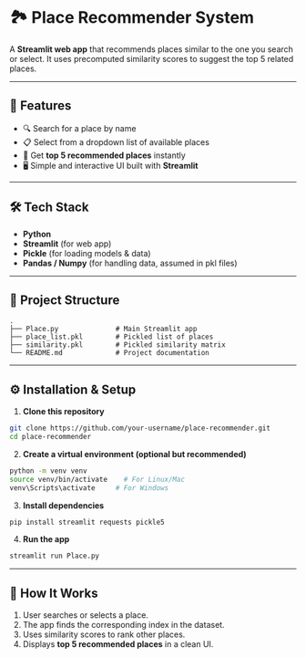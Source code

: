 # 🏞️ Place Recommender System  

A **Streamlit web app** that recommends places similar to the one you search or select. It uses precomputed similarity scores to suggest the top 5 related places.  

---

## 🚀 Features  
- 🔍 Search for a place by name  
- 📋 Select from a dropdown list of available places  
- 🤝 Get **top 5 recommended places** instantly  
- 🖥️ Simple and interactive UI built with **Streamlit**  

---

## 🛠️ Tech Stack  
- **Python**  
- **Streamlit** (for web app)  
- **Pickle** (for loading models & data)  
- **Pandas / Numpy** (for handling data, assumed in pkl files)  

---

## 📂 Project Structure  
```
.
├── Place.py              # Main Streamlit app
├── place_list.pkl        # Pickled list of places
├── similarity.pkl        # Pickled similarity matrix
└── README.md             # Project documentation
```

---

## ⚙️ Installation & Setup  

1. **Clone this repository**  
```bash
git clone https://github.com/your-username/place-recommender.git
cd place-recommender
```

2. **Create a virtual environment (optional but recommended)**  
```bash
python -m venv venv
source venv/bin/activate    # For Linux/Mac
venv\Scripts\activate     # For Windows
```

3. **Install dependencies**  
```bash
pip install streamlit requests pickle5
```

4. **Run the app**  
```bash
streamlit run Place.py
```

---

## 🎯 How It Works  
1. User searches or selects a place.  
2. The app finds the corresponding index in the dataset.  
3. Uses similarity scores to rank other places.  
4. Displays **top 5 recommended places** in a clean UI.  
